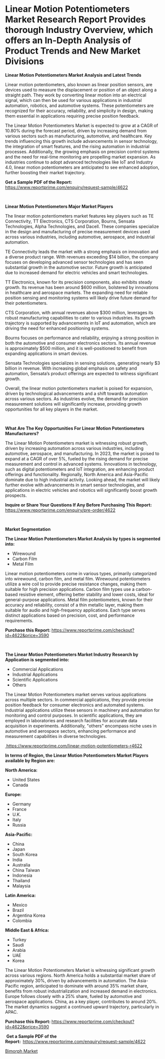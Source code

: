 <p><h1>Linear Motion Potentiometers Market Research Report Provides thorough Industry Overview, which offers an In-Depth Analysis of Product Trends and New Market Divisions</h1></p><p><strong>Linear Motion Potentiometers Market Analysis and Latest Trends</strong></p>
<p><p>Linear motion potentiometers, also known as linear position sensors, are devices used to measure the displacement or position of an object along a straight path. They work by converting linear motion into an electrical signal, which can then be used for various applications in industrial automation, robotics, and automotive systems. These potentiometers are recognized for their accuracy, reliability, and simplicity in design, making them essential in applications requiring precise position feedback.</p><p>The Linear Motion Potentiometers Market is expected to grow at a CAGR of 10.80% during the forecast period, driven by increasing demand from various sectors such as manufacturing, automotive, and healthcare. Key trends influencing this growth include advancements in sensor technology, the integration of smart features, and the rising automation in industrial processes. Additionally, the growing emphasis on precision control systems and the need for real-time monitoring are propelling market expansion. As industries continue to adopt advanced technologies like IoT and Industry 4.0, linear motion potentiometers are anticipated to see enhanced adoption, further boosting their market trajectory.</p></p>
<p><strong>Get a Sample PDF of the Report:&nbsp;</strong> <a href="https://www.reportprime.com/enquiry/request-sample/4622?utm_campaign=3509&utm_medium=2&utm_source=Github&utm_content=ia&utm_term=19032025&utm_id=linear-motion-potentiometers">https://www.reportprime.com/enquiry/request-sample/4622</a></p>
<p>&nbsp;</p>
<p><strong>Linear Motion Potentiometers Major Market Players</strong></p>
<p><p>The linear motion potentiometers market features key players such as TE Connectivity, TT Electronics, CTS Corporation, Bourns, Sensata Technologies, Alpha Technologies, and Dacell. These companies specialize in the design and manufacturing of precise measurement devices used across various industries, including automotive, aerospace, and industrial automation.</p><p>TE Connectivity leads the market with a strong emphasis on innovation and a diverse product range. With revenues exceeding $14 billion, the company focuses on developing advanced sensor technologies and has seen substantial growth in the automotive sector. Future growth is anticipated due to increased demand for electric vehicles and smart technologies.</p><p>TT Electronics, known for its precision components, also exhibits steady growth. Its revenue has been around $600 million, bolstered by innovations in healthcare and aerospace markets. The expanding need for reliable position sensing and monitoring systems will likely drive future demand for their potentiometers.</p><p>CTS Corporation, with annual revenues above $300 million, leverages its robust manufacturing capabilities to cater to various industries. Its growth trajectory is supported by advancements in IoT and automation, which are driving the need for enhanced positioning systems.</p><p>Bourns focuses on performance and reliability, enjoying a strong position in both the automotive and consumer electronics sectors. Its annual revenue is approximately $500 million, and it is well-positioned to benefit from expanding applications in smart devices.</p><p>Sensata Technologies specializes in sensing solutions, generating nearly $3 billion in revenue. With increasing global emphasis on safety and automation, Sensata’s product offerings are expected to witness significant growth.</p><p>Overall, the linear motion potentiometers market is poised for expansion, driven by technological advancements and a shift towards automation across various sectors. As industries evolve, the demand for precision measurement solutions will significantly increase, providing growth opportunities for all key players in the market.</p></p>
<p>&nbsp;</p>
<p><strong>What Are The Key Opportunities For Linear Motion Potentiometers Manufacturers?</strong></p>
<p><p>The Linear Motion Potentiometers market is witnessing robust growth, driven by increasing automation across various industries, including automotive, aerospace, and manufacturing. In 2023, the market is poised to expand at a CAGR of over 5%, fueled by the rising demand for precise measurement and control in advanced systems. Innovations in technology, such as digital potentiometers and IoT integration, are enhancing product offerings and functionality. Regionally, North America and Asia-Pacific dominate due to high industrial activity. Looking ahead, the market will likely further evolve with advancements in smart sensor technologies, and applications in electric vehicles and robotics will significantly boost growth prospects.</p></p>
<p><strong>Inquire or Share Your Questions If Any Before Purchasing This Report:</strong> <a href="https://www.reportprime.com/enquiry/pre-order/4622?utm_campaign=3509&utm_medium=2&utm_source=Github&utm_content=ia&utm_term=19032025&utm_id=linear-motion-potentiometers">https://www.reportprime.com/enquiry/pre-order/4622</a></p>
<p>&nbsp;</p>
<p><strong>Market Segmentation</strong></p>
<p><strong>The Linear Motion Potentiometers Market Analysis by types is segmented into:</strong></p>
<p><ul><li>Wirewound</li><li>Carbon Film</li><li>Metal Film</li></ul></p>
<p><p>Linear motion potentiometers come in various types, primarily categorized into wirewound, carbon film, and metal film. Wirewound potentiometers utilize a wire coil to provide precise resistance changes, making them suitable for high precision applications. Carbon film types use a carbon-based resistive element, offering better stability and lower costs, ideal for general-purpose applications. Metal film potentiometers, known for their accuracy and reliability, consist of a thin metallic layer, making them suitable for audio and high-frequency applications. Each type serves distinct applications based on precision, cost, and performance requirements.</p></p>
<p><strong>Purchase this Report:&nbsp;</strong><a href="https://www.reportprime.com/checkout?id=4622&price=3590&utm_campaign=3509&utm_medium=2&utm_source=Github&utm_content=ia&utm_term=19032025&utm_id=linear-motion-potentiometers">https://www.reportprime.com/checkout?id=4622&price=3590</a></p>
<p>&nbsp;</p>
<p><strong>The Linear Motion Potentiometers Market Industry Research by Application is segmented into:</strong></p>
<p><ul><li>Commercial Applications</li><li>Industrial Applications</li><li>Scientific Applications</li><li>Others</li></ul></p>
<p><p>The Linear Motion Potentiometers market serves various applications across multiple sectors. In commercial applications, they provide precise position feedback for consumer electronics and automated systems. Industrial applications utilize these sensors in machinery and automation for monitoring and control purposes. In scientific applications, they are employed in laboratories and research facilities for accurate data acquisition in experiments. Additionally, "others" encompass niche uses in automotive and aerospace sectors, enhancing performance and measurement capabilities in diverse technologies.</p></p>
<p><a href="https://www.reportprime.com/linear-motion-potentiometers-r4622?utm_campaign=3509&utm_medium=2&utm_source=Github&utm_content=ia&utm_term=19032025&utm_id=linear-motion-potentiometers">&nbsp;https://www.reportprime.com/linear-motion-potentiometers-r4622</a></p>
<p><strong>In terms of Region, the Linear Motion Potentiometers Market Players available by Region are:</strong></p>
<p>
    <p> <strong> North America: </strong>
        <ul>
            <li>United States</li>
            <li>Canada</li>
        </ul>
        </p> 
    <p> <strong> Europe: </strong>
        <ul>
            <li>Germany</li>
            <li>France</li>
            <li>U.K.</li>
            <li>Italy</li>
            <li>Russia</li>
        </ul>
        </p> 
    <p> <strong> Asia-Pacific: </strong>
        <ul>
            <li>China</li>
            <li>Japan</li>
            <li>South Korea</li>
            <li>India</li>
            <li>Australia</li>
            <li>China Taiwan</li>
            <li>Indonesia</li>
            <li>Thailand</li>
            <li>Malaysia</li>
        </ul>
        </p> 
    <p> <strong> Latin America: </strong>
        <ul>
            <li>Mexico</li>
            <li>Brazil</li>
            <li>Argentina Korea</li>
            <li>Colombia</li>
        </ul>
        </p> 
    <p> <strong> Middle East & Africa: </strong>
        <ul>
            <li>Turkey</li>
            <li>Saudi</li>
            <li>Arabia</li>
            <li>UAE</li>
            <li>Korea</li>
        </ul>
    </p>
    </p>
<p><p>The Linear Motion Potentiometers Market is witnessing significant growth across various regions. North America holds a substantial market share of approximately 30%, driven by advancements in automation. The Asia-Pacific region, anticipated to dominate with around 35% market share, benefits from robust industrialization and increased demand in electronics. Europe follows closely with a 25% share, fueled by automotive and aerospace applications. China, as a key player, contributes to around 20%. The market dynamics suggest a continued upward trajectory, particularly in APAC.</p></p>
<p><strong>Purchase this Report: </strong><a href="https://www.reportprime.com/checkout?id=4622&price=3590&utm_campaign=3509&utm_medium=2&utm_source=Github&utm_content=ia&utm_term=19032025&utm_id=linear-motion-potentiometers">https://www.reportprime.com/checkout?id=4622&price=3590</a></p>
<p>&nbsp;<strong>Get a Sample PDF of the Report:&nbsp;&nbsp;</strong><a href="https://www.reportprime.com/enquiry/request-sample/4622?utm_campaign=3509&utm_medium=2&utm_source=Github&utm_content=ia&utm_term=19032025&utm_id=linear-motion-potentiometers">https://www.reportprime.com/enquiry/request-sample/4622</a></p>
<p><strong></strong></p>
<p><p><a href="https://github.com/boyertrull4r/Market-Research-Report-List-1/blob/main/bimorph-market.md?utm_campaign=3509&utm_medium=2&utm_source=Github&utm_content=ia&utm_term=19032025&utm_id=linear-motion-potentiometers">Bimorph Market</a></p></p>